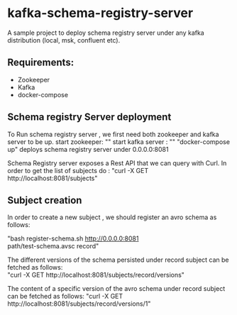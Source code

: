 # kafka-schema-registry-server

A sample project to deploy schema registry server under any kafka distribution (local, msk, confluent etc).

## Requirements: 
 - Zookeeper
 - Kafka
 - docker-compose

## Schema registry Server deployment
 To Run schema registry server , we first need both zookeeper and kafka server to be up.
 start zookeeper: ""
 start kafka server : ""
  "docker-compose up"  deploys schema registry server under 0.0.0.0:8081 

  Schema Registry server exposes a Rest API that we can query with Curl. In order to get the list of subjects do :
  "curl -X GET http://localhost:8081/subjects"

  ## Subject creation

  In order to create a new subject , we should register an avro schema as follows: 

  "bash register-schema.sh http://0.0.0.0:8081  
   path/test-schema.avsc  record"

   The different versions of the schema persisted under record subject can be fetched as follows:  
   "curl -X GET http://localhost:8081/subjects/record/versions"


   The content of a specific version of the avro schema under record subject can be fetched as follows: 
   "curl -X GET http://localhost:8081/subjects/record/versions/1"



 
